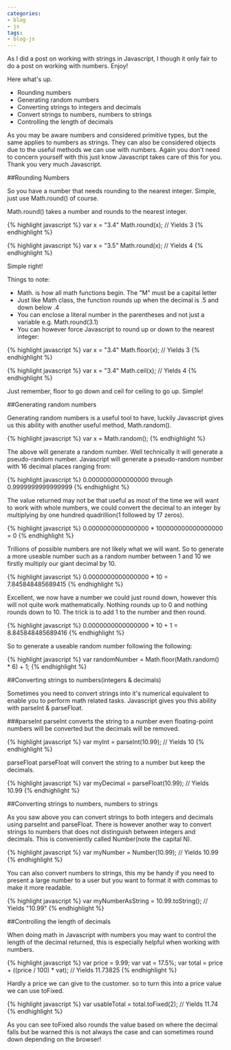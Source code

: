 ```yaml
---
categories:
- blog
- js
tags: 
- blog-js
---
```


As I did a post on working with strings in Javascript, I though it only fair to do a post on working with numbers. Enjoy!

Here what's up.

- Rounding numbers
- Generating random numbers
- Converting strings to integers and decimals
- Convert strings to numbers, numbers to strings
- Controlling the length of decimals

As you may be aware numbers and considered primitive types, but the same applies to numbers as strings. They can also be considered objects due to the useful methods we can use with numbers. Again you don’t need to concern yourself with this just know Javascript takes care of this for you. Thank you very much Javascript.

##Rounding Numbers

So you have a number that needs rounding to the nearest integer. Simple, just use Math.round() of course.

Math.round() takes a number and rounds to the nearest integer.

{% highlight javascript %}
var x = "3.4"
Math.round(x); // Yields 3
{% endhighlight %}

{% highlight javascript %}
var x = "3.5"
Math.round(x); // Yields 4
{% endhighlight %}

Simple right!

Things to note:

- Math. is how all math functions begin. The "M" must be a capital letter
- Just like Math class, the function rounds up when the decimal is .5 and down below .4
- You can enclose a literal number in the parentheses and not just a variable e.g. Math.round(3.1)
- You can however force Javascript to round up or down to the nearest integer:

{% highlight javascript %}
var x = "3.4"
Math.floor(x); // Yields 3
{% endhighlight %}

{% highlight javascript %}
var x = "3.4"
Math.ceil(x); // Yields 4
{% endhighlight %}

Just remember, floor to go down and ceil for ceiling to go up. Simple!

##Generating random numbers

Generating random numbers is a useful tool to have, luckily Javascript gives us this ability with another useful method, Math.random().

{% highlight javascript %}
var x = Math.random();
{% endhighlight %}

The above will generate a random number. Well technically it will generate a pseudo-random number. Javascript will generate a pseudo-random number with 16 decimal places ranging from:

{% highlight javascript %}
0.0000000000000000 through 0.9999999999999999
{% endhighlight %}

The value returned may not be that useful as most of the time we will want to work with whole numbers, we could convert the decimal to an integer by multiplying by one hundred quadrillion(1 followed by 17 zeros).

{% highlight javascript %}
0.0000000000000000 * 100000000000000000 = 0
{% endhighlight %}

Trillions of possible numbers are not likely what we will want. So to generate a more useable number such as a random number between 1 and 10 we firstly multiply our giant decimal by 10.

{% highlight javascript %}
0.0000000000000000 * 10 = 7.845848485689415
{% endhighlight %}

Excellent, we now have a number we could just round down, however this will not quite work mathematically. Nothing rounds up to 0 and nothing rounds down to 10. The trick is to add 1 to the number and then round.

{% highlight javascript %}
0.0000000000000000 * 10 + 1 = 8.845848485689416
{% endhighlight %}

So to generate a useable random number following the following:

{% highlight javascript %}
var randomNumber = Math.floor(Math.random() * 6) + 1;
{% endhighlight %}

##Converting strings to numbers(integers & decimals)

Sometimes you need to convert strings into it's numerical equivalent to enable you to perform math related tasks. Javascript gives you this ability with parseInt & parseFloat.

###parseInt
parseInt converts the string to a number even floating-point numbers will be converted but the decimals will be removed.

{% highlight javascript %}
var myInt = parseInt(10.99); // Yields 10
{% endhighlight %}

parseFloat
parseFloat will convert the string to a number but keep the decimals.

{% highlight javascript %}
var myDecimal = parseFloat(10.99); // Yields 10.99
{% endhighlight %}

##Converting strings to numbers, numbers to strings

As you saw above you can convert strings to both integers and decimals using parseInt and parseFloat. There is however another way to convert strings to numbers that does not distinguish between integers and decimals. This is conveniently called Number(note the capital N).

{% highlight javascript %}
var myNumber = Number(10.99); // Yields 10.99
{% endhighlight %}

You can also convert numbers to strings, this my be handy if you need to present a large number to a user but you want to format it with commas to make it more readable.

{% highlight javascript %}
var myNumberAsString = 10.99.toString(); // Yields "10.99"
{% endhighlight %}

##Controlling the length of decimals

When doing math in Javascript with numbers you may want to control the length of the decimal returned, this is especially helpful when working with numbers.

{% highlight javascript %}
var price = 9.99;
var vat = 17.5%;
var total = price + ((price / 100) * vat); // Yields 11.73825
{% endhighlight %}

Hardly a price we can give to the customer. so to turn this into a price value we can use toFixed.

{% highlight javascript %}
var usableTotal = total.toFixed(2); // Yields 11.74
{% endhighlight %}

As you can see toFixed also rounds the value based on where the decimal falls but be warned this is not always the case and can sometimes round down depending on the browser!
